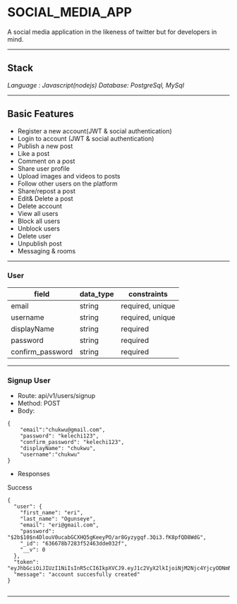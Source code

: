 # SOCIAL_MEDIA_APP
A social media application in the likeness of twitter but for developers in mind.

---
## Stack
*Language : Javascript(nodejs)*
*Database: PostgreSql, MySql*

---

## Basic Features

- Register a new account(JWT & social authentication)
- Login to account (JWT & social authentication)
- Publish a new post
- Like a post
- Comment on a post
- Share user profile
- Upload images and videos to posts
- Follow other users on the platform
- Share/repost a post
- Edit& Delete  a post
- Delete account
- View all users 
- Block all users
- Unblock users
- Delete user
- Unpublish post
- Messaging & rooms

---

### User
| field  |  data_type | constraints  |
|---|---|---|
|  email     | string  | required, unique | 
|  username | string  |  required, unique|
|  displayName  |  string |  required |
|  password |   string |  required  |
|  confirm_password |   string |  required  |

---

### Signup User

- Route: api/v1/users/signup
- Method: POST
- Body: 
```
{
    "email":"chukwu@gmail.com",
    "password": "kelechi123",
    "confirm_password": "kelechi123",
    "displayName": "chukwu",
    "username":"chukwu"
}
```

- Responses

Success
```
{
  "user": {
    "first_name": "eri",
    "last_name": "Ogunseye",
    "email": "eri@gmail.com",
    "password": "$2b$10$n4DlouV0ucabGCXHQ5gKeeyPO/ar8Gyzygqf.3Qi3.fK8pfQD8WdG",
    "_id": "636678b7283f52463dde032f",
    "__v": 0
  },
  "token": "eyJhbGciOiJIUzI1NiIsInR5cCI6IkpXVCJ9.eyJ1c2VyX2lkIjoiNjM2Njc4YjcyODNmNTI0NjNkZGUwMzJmIiwiZW1haWwiOiJlcmlAZ21haWwuY29tIiwiZnVsbG5hbWUiOiJlcmkgT2d1bnNleWUiLCJpYXQiOjE2Njc2NTk5NTksImV4cCI6MTY2ODI2NDc1OX0.JWDLGOAkCtIAKmd1nR6Yr4RPZCoz5fwZ3Xy3JEy5yA4",
  "message": "account succesfully created"
}


```
---
